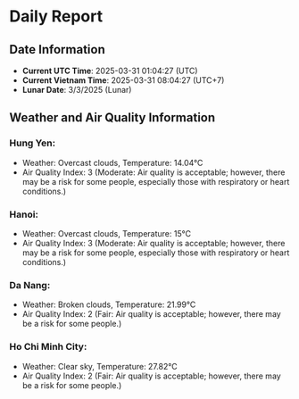 # Daily Report
## Date Information
- **Current UTC Time**: 2025-03-31 01:04:27 (UTC)
- **Current Vietnam Time**: 2025-03-31 08:04:27 (UTC+7)
- **Lunar Date**: 3/3/2025 (Lunar)

## Weather and Air Quality Information

### Hung Yen:
- Weather: Overcast clouds, Temperature: 14.04°C
- Air Quality Index: 3 (Moderate: Air quality is acceptable; however, there may be a risk for some people, especially those with respiratory or heart conditions.)

### Hanoi:
- Weather: Overcast clouds, Temperature: 15°C
- Air Quality Index: 3 (Moderate: Air quality is acceptable; however, there may be a risk for some people, especially those with respiratory or heart conditions.)

### Da Nang:
- Weather: Broken clouds, Temperature: 21.99°C
- Air Quality Index: 2 (Fair: Air quality is acceptable; however, there may be a risk for some people.)

### Ho Chi Minh City:
- Weather: Clear sky, Temperature: 27.82°C
- Air Quality Index: 2 (Fair: Air quality is acceptable; however, there may be a risk for some people.)
